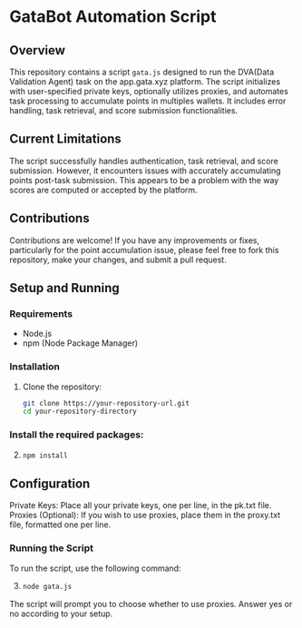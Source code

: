 # GataBot Automation Script

## Overview
This repository contains a script `gata.js` designed to run the DVA(Data Validation Agent) task on the app.gata.xyz platform. The script initializes with user-specified private keys, optionally utilizes proxies, and automates task processing to accumulate points in multiples wallets. 
It includes error handling, task retrieval, and score submission functionalities.

## Current Limitations
The script successfully handles authentication, task retrieval, and score submission. However, it encounters issues with accurately accumulating points post-task submission. This appears to be a problem with the way scores are computed or accepted by the platform.

## Contributions
Contributions are welcome! If you have any improvements or fixes, particularly for the point accumulation issue, please feel free to fork this repository, make your changes, and submit a pull request.

## Setup and Running

### Requirements
- Node.js
- npm (Node Package Manager)

### Installation
1. Clone the repository:
   ```bash
   git clone https://your-repository-url.git
   cd your-repository-directory

### Install the required packages:

2. ```bash
   npm install

## Configuration
Private Keys: Place all your private keys, one per line, in the pk.txt file.
Proxies (Optional): If you wish to use proxies, place them in the proxy.txt file, formatted one per line.

### Running the Script
To run the script, use the following command:

3. ```bash
   node gata.js

The script will prompt you to choose whether to use proxies. Answer yes or no according to your setup.
